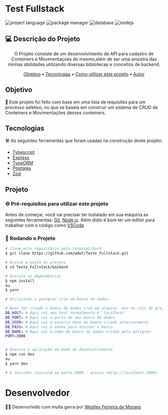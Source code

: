 # Test Fullstack

![project language](https://img.shields.io/badge/TypeScript-007ACC?style=for-the-badge&logo=typescript&logoColor=white)
![package manager](https://img.shields.io/badge/Yarn-2C8EBB?style=for-the-badge&logo=yarn&logoColor=white)
![database](https://img.shields.io/badge/PostgreSQL-316192?style=for-the-badge&logo=postgresql&logoColor=white)
![nodejs](https://img.shields.io/badge/Node.js-43853D?style=for-the-badge&logo=node.js&logoColor=white)

## 💻 Descrição do Projeto
<p align="center">O Projeto consiste de um desenvolvimento de API para cadastro de Conteiners e Movimentaçoes do mesmo,além de ser uma amostra das minhas abilidades utilizando diversas bibliotecas e conceitos de backend.</p>

<p align="center">
 <a href="#objetivo">Objetivo</a> •
 <a href="#tecnologias">Tecnologias</a> • 
 <a href="#projeto">Como utilizar este projeto</a> • 
 <a href="#desenvolvedor">Autor</a>
</p>

## Objetivo
<p> 🚀 Este projeto foi feito com base em uma lista de requisitos para um processo seletivo, no que se baseia em construir um sistema de CRUD de Conteiners e Movimentações desses conteiners.</p>

## Tecnologias

🛠 As seguintes ferramentas que foram usadas na construção deste projeto:

- [Typescript](https://www.typescriptlang.org/)
- [Express](https://expressjs.com/)
- [TypeORM](https://typeorm.io/)
- [Postgres](https://www.postgresql.org/)
- [Zod](https://github.com/colinhacks/zod)


## Projeto

### ⚙️ Pré-requisitos para utilizar este projeto

Antes de começar, você vai precisar ter instalado em sua máquina as seguintes ferramentas:
[Git](https://git-scm.com), [Node.js](https://nodejs.org/en/). 
Além disto é bom ter um editor para trabalhar com o código como [VSCode](https://code.visualstudio.com/)

### 🎲 Rodando o Projeto

```bash
# Clone este repositório pelo terminal/bash
$ git clone https://github.com/wdwf/Teste_Fullstack.git

# Acesse a pasta do projeto
$ cd Teste_Fullstack/backend

# Instale as dependências
$ npm install
ou
$ yarn

# Utilizando o postgres crie um banco de dados.

# Após ter criado o banco de dados crie um arquivo .env na raiz do projeto com as seguintes informações:
DB_HOST= # Aqui vai seu host normalmente é 'localhost'
DB_PORT= # Aqui vai a porta do seu banco de dados
DB_USER= # Aqui vai o usuario dono do banco criado anteriormente
DB_PASS= # Aqui vai a senha para acessar o banco
DB_NAME= # Aqui vai o nome do banco de dados criado pelo postgres
PORT=3000


# Execute a aplicação em modo de desenvolvimento
$ npm run dev
ou
$ yarn dev

# O servidor iniciará na porta:3000 - acesse <http://localhost:3000>
```

# Desenvolvedor
<p> 👨‍💻 Desenvolvido com muita garra por <a href="https://www.linkedin.com/in/weslleyferreira/">Weslley Ferreira de Moraes</a></p>